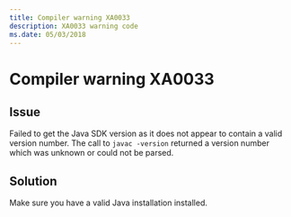 ```yaml
---
title: Compiler warning XA0033
description: XA0033 warning code
ms.date: 05/03/2018
---
```

# Compiler warning XA0033

## Issue

Failed to get the Java SDK version as it does not appear to contain a valid version number.
The call to `javac -version` returned a version number which was unknown or could not be
parsed.

## Solution

Make sure you have a valid Java installation installed.